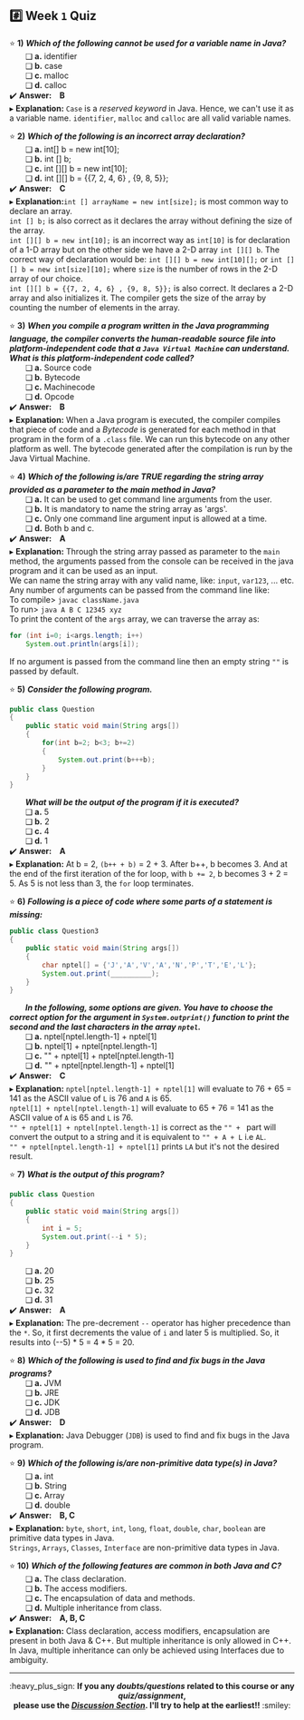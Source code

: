 ## :hash: Week `1` Quiz

⭐ **1)** ***Which of the following cannot be used for a variable name in Java?***<br>
&emsp;&emsp;❑ **a.**  identifier<br>
&emsp;&emsp;❑ **b.**  case<br>
&emsp;&emsp;❑ **c.**  malloc<br>
&emsp;&emsp;❑ **d.**  calloc<br>
✔️ **Answer:&emsp;B**<br>
▸ **Explanation:** `Case` is a _reserved keyword_ in Java. Hence, we can't use it as a variable name. `identifier`, `malloc` and `calloc` are all valid variable names.<br>

⭐ **2)** ***Which of the following is an incorrect array declaration?***<br>
&emsp;&emsp;❑ **a.**  int[] b = new int[10];<br>
&emsp;&emsp;❑ **b.**  int [] b;<br>
&emsp;&emsp;❑ **c.**  int [][] b = new int[10];<br>
&emsp;&emsp;❑ **d.**  int [][] b = {{7, 2, 4, 6} , {9, 8, 5}};<br>
✔️ **Answer:&emsp;C**<br>
▸ **Explanation:**`int [] arrayName = new int[size];` is most common way to declare an array.<br>
`int [] b;` is also correct as it declares the array without defining the size of the array.<br>
`int [][] b = new int[10];` is an incorrect way as `int[10]` is for declaration of a 1-D array but on the other side we have a 2-D array `int [][] b`. The correct way of declaration would be: `int [][] b = new int[10][];` or `int [][] b = new int[size][10];` where `size` is the number of rows in the 2-D array of our choice.<br>
`int [][] b = {{7, 2, 4, 6} , {9, 8, 5}};` is also correct. It declares a 2-D array and also initializes it. The compiler gets the size of the array by counting the number of elements in the array.<br>

⭐ **3)** ***When you compile a program written in the Java programming language, the compiler converts the human-readable source file into platform-independent code that a `Java Virtual Machine` can understand. What is this platform-independent code called?***<br>
&emsp;&emsp;❑ **a.**  Source code<br>
&emsp;&emsp;❑ **b.**  Bytecode<br>
&emsp;&emsp;❑ **c.**  Machinecode<br>
&emsp;&emsp;❑ **d.**  Opcode<br>
✔️ **Answer:&emsp;B**<br>
▸ **Explanation:** When a Java program is executed, the compiler compiles that piece of code and a _Bytecode_ is generated for each method in that program in the form of a `.class` file. We can run this bytecode on any other platform as well. The bytecode generated after the compilation is run by the Java Virtual Machine.<br>

⭐ **4)** ***Which of the following is/are TRUE regarding the string array provided as a parameter to the main method in Java?***<br>
&emsp;&emsp;❑ **a.**  It can be used to get command line arguments from the user.<br>
&emsp;&emsp;❑ **b.**  It is mandatory to name the string array as 'args'.<br>
&emsp;&emsp;❑ **c.**  Only one command line argument input is allowed at a time.<br>
&emsp;&emsp;❑ **d.**  Both b and c.<br>
✔️ **Answer:&emsp;A**<br>
▸ **Explanation:** Through the string array passed as parameter to the `main` method, the arguments passed from the console can be received in the java program and it can be used as an input.<br>
We can name the string array with any valid name, like: `input`, `var123`, ... etc.<br>
Any number of arguments can be passed from the command line like:<br>
To compile> `javac className.java`<br>
To run> `java A B C 12345 xyz`<br>
To print the content of the `args` array, we can traverse the array as:<br>
```java
for (int i=0; i<args.length; i++)
    System.out.println(args[i]);
```
If no argument is passed from the command line then an empty string `""` is passed by default.<br>

⭐ **5)** ***Consider the following program.***<br>
```java
public class Question
{
    public static void main(String args[])
    {
        for(int b=2; b<3; b+=2)
        {
            System.out.print(b+++b);
        }
    }
}
```
&emsp;&emsp;***What will be the output of the program if it is executed?***<br>
&emsp;&emsp;❑ **a.**  5<br>
&emsp;&emsp;❑ **b.**  2<br>
&emsp;&emsp;❑ **c.**  4<br>
&emsp;&emsp;❑ **d.**  1<br>
✔️ **Answer:&emsp;A**<br>
▸ **Explanation:** At b = 2, `(b++ + b)` = 2 + 3. After b++, b becomes 3. And at the end of the first iteration of the for loop, with `b += 2`, b becomes 3 + 2 = 5. As 5 is not less than 3, the `for` loop terminates.<br>

⭐ **6)** ***Following is a piece of code where some parts of a statement is missing:***<br>
```java
public class Question3
{
    public static void main(String args[])
    {
        char nptel[] = {'J','A','V','A','N','P','T','E','L'};
        System.out.print(__________);
    }
}
```
&emsp;&emsp;***In the following, some options are given. You have to choose the correct option for the argument in `System.outprint()` function to print the second and the last characters in the array `nptel`.***<br>
&emsp;&emsp;❑ **a.**  nptel[nptel.length-1] + nptel[1]<br>
&emsp;&emsp;❑ **b.**  nptel[1] + nptel[nptel.length-1]<br>
&emsp;&emsp;❑ **c.**  "" + nptel[1] + nptel[nptel.length-1]<br>
&emsp;&emsp;❑ **d.**  "" + nptel[nptel.length-1] + nptel[1]<br>
✔️ **Answer:&emsp;C**<br>
▸ **Explanation:** `nptel[nptel.length-1] + nptel[1]` will evaluate to 76 + 65 = 141 as the ASCII value of `L` is 76 and `A` is 65.<br>
`nptel[1] + nptel[nptel.length-1]` will evaluate to 65 + 76 = 141 as the ASCII value of `A` is 65 and `L` is 76.<br>
`"" + nptel[1] + nptel[nptel.length-1]` is correct as the `"" + ` part will convert the output to a string and it is equivalent to `"" + A + L` i.e `AL`.<br>
`"" + nptel[nptel.length-1] + nptel[1]` prints `LA` but it's not the desired result.<br>

⭐ **7)** ***What is the output of this program?***<br>
```java
public class Question
{
    public static void main(String args[])
    {
        int i = 5;
        System.out.print(--i * 5);
    }
}
```
&emsp;&emsp;❑ **a.**  20<br>
&emsp;&emsp;❑ **b.**  25<br>
&emsp;&emsp;❑ **c.**  32<br>
&emsp;&emsp;❑ **d.**  31<br>
✔️ **Answer:&emsp;A**<br>
▸ **Explanation:** The pre-decrement `--` operator has higher precedence than the `*`. So, it first decrements the value of `i` and later 5 is multiplied. So, it results into (--5) * 5 = 4 * 5 = 20.<br>

⭐ **8)** ***Which of the following is used to find and fix bugs in the Java programs?***<br>
&emsp;&emsp;❑ **a.**  JVM<br>
&emsp;&emsp;❑ **b.**  JRE<br>
&emsp;&emsp;❑ **c.**  JDK<br>
&emsp;&emsp;❑ **d.**  JDB<br>
✔️ **Answer:&emsp;D**<br>
▸ **Explanation:** Java Debugger (`JDB`) is used to find and fix bugs in the Java program.<br>

⭐ **9)** ***Which of the following is/are non-primitive data type(s) in Java?***<br>
&emsp;&emsp;❑ **a.**  int<br>
&emsp;&emsp;❑ **b.**  String<br>
&emsp;&emsp;❑ **c.**  Array<br>
&emsp;&emsp;❑ **d.**  double<br>
✔️ **Answer:&emsp;B, C**<br>
▸ **Explanation:** `byte`, `short`, `int`, `long`, `float`, `double`, `char`, `boolean` are primitive data types in Java.<br>
`Strings`, `Arrays`, `Classes`, `Interface` are non-primitive data types in Java.<br>

⭐ **10)** ***Which of the following features are common in both Java and C?***<br>
&emsp;&emsp;❑ **a.**  The class declaration.<br>
&emsp;&emsp;❑ **b.**  The access modifiers.<br>
&emsp;&emsp;❑ **c.**  The encapsulation of data and methods.<br>
&emsp;&emsp;❑ **d.**  Multiple inheritance from class.<br>
✔️ **Answer:&emsp;A, B, C**<br>
▸ **Explanation:** Class declaration, access modifiers, encapsulation are present in both Java & C++. But multiple inheritance is only allowed in C++. In Java, multiple inheritance can only be achieved using Interfaces due to ambiguity.<br>

---
<p align="center">:heavy_plus_sign: <b>If you any <i>doubts/questions</i> related to this course or any <i>quiz/assignment</i>, <br>
please use the <a href="https://github.com/guru-shreyansh/NPTEL-Programming-in-Java/discussions"><i>Discussion Section</i></a>. 
I'll try to help at the earliest!!</b> :smiley:</p>
